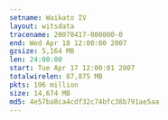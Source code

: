 ```yaml
---
setname: Waikato IV
layout: witsdata
tracename: 20070417-000000-0
end: Wed Apr 18 12:00:00 2007
gzsize: 5,164 MB
len: 24:00:00
start: Tue Apr 17 12:00:01 2007
totalwirelen: 87,875 MB
pkts: 196 million
size: 14,674 MB
md5: 4e57ba8ca4cdf32c74bfc38b791ae5aa
---
```

